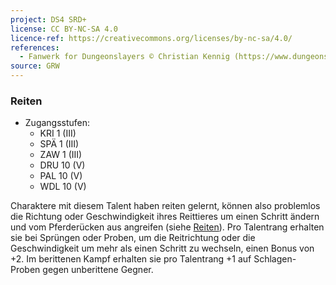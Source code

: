 ```yaml
---
project: DS4 SRD+
license: CC BY-NC-SA 4.0
licence-ref: https://creativecommons.org/licenses/by-nc-sa/4.0/
references: 
  - Fanwerk for Dungeonslayers © Christian Kennig (https://www.dungeonslayers.net/)
source: GRW
---
```


### Reiten

- Zugangsstufen:
  - KRI 1 (III)
  - SPÄ 1 (III)
  - ZAW 1 (III)
  - DRU 10 (V)
  - PAL 10 (V)
  - WDL 10 (V)

Charaktere mit diesem Talent haben reiten gelernt, können also problemlos die Richtung oder Geschwindigkeit ihres Reittieres um einen Schritt ändern und vom Pferderücken aus angreifen (siehe [Reiten](../spielleitung-erweiterte-proben.md#reiten-agibeau)). Pro Talentrang erhalten sie bei Sprüngen oder Proben, um die Reitrichtung oder die Geschwindigkeit um mehr als einen Schritt zu wechseln, einen Bonus von +2. Im berittenen Kampf erhalten sie pro Talentrang +1 auf Schlagen-Proben gegen unberittene Gegner.

